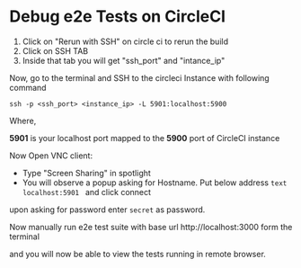 # Debug e2e Tests on CircleCI

1. Click on "Rerun with SSH" on circle ci to rerun the build
2. Click on SSH TAB
3. Inside that tab you will get "ssh_port" and "intance_ip"

Now, go to the terminal and SSH to the circleci Instance with following command

```text
ssh -p <ssh_port> <instance_ip> -L 5901:localhost:5900
```

Where,

**5901** is your localhost port mapped to the **5900** port of CircleCI instance

Now Open VNC client:
  - Type "Screen Sharing" in spotlight 
  - You will observe a popup asking for Hostname. Put below address 
  ```text localhost:5901 ``` and click connect

upon asking for password enter `secret` as password.

Now manually run e2e test suite with base url http://localhost:3000 form the terminal 

and you will now be able to view the tests running in remote browser.

